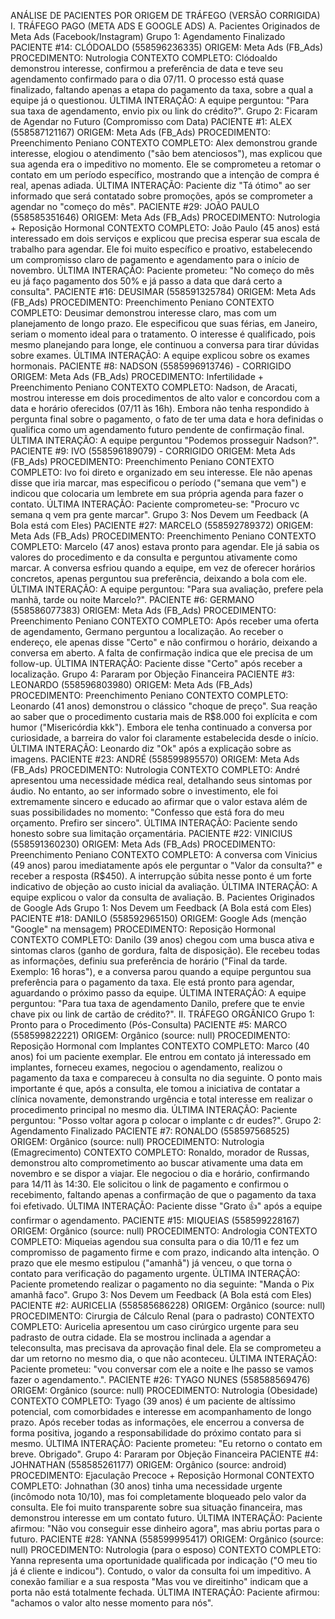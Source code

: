 ANÁLISE DE PACIENTES POR ORIGEM DE TRÁFEGO (VERSÃO CORRIGIDA)
I. TRÁFEGO PAGO (META ADS E GOOGLE ADS)
A. Pacientes Originados de Meta Ads (Facebook/Instagram)
Grupo 1: Agendamento Finalizado
PACIENTE #14: CLÓDOALDO (558596236335)
ORIGEM: Meta Ads (FB_Ads)
PROCEDIMENTO: Nutrologia
CONTEXTO COMPLETO: Clódoaldo demonstrou interesse, confirmou a preferência de data e teve seu agendamento confirmado para o dia 07/11. O processo está quase finalizado, faltando apenas a etapa do pagamento da taxa, sobre a qual a equipe já o questionou.
ÚLTIMA INTERAÇÃO: A equipe perguntou: "Para sua taxa de agendamento, envio pix ou link do crédito?".
Grupo 2: Ficaram de Agendar no Futuro (Compromisso com Data)
PACIENTE #1: ALEX (558587121167)
ORIGEM: Meta Ads (FB_Ads)
PROCEDIMENTO: Preenchimento Peniano
CONTEXTO COMPLETO: Alex demonstrou grande interesse, elogiou o atendimento ("são bem atenciosos"), mas explicou que sua agenda era o impeditivo no momento. Ele se comprometeu a retomar o contato em um período específico, mostrando que a intenção de compra é real, apenas adiada.
ÚLTIMA INTERAÇÃO: Paciente diz "Tá ótimo" ao ser informado que será contatado sobre promoções, após se comprometer a agendar no "começo do mês".
PACIENTE #29: JOÃO PAULO (558585351646)
ORIGEM: Meta Ads (FB_Ads)
PROCEDIMENTO: Nutrologia + Reposição Hormonal
CONTEXTO COMPLETO: João Paulo (45 anos) está interessado em dois serviços e explicou que precisa esperar sua escala de trabalho para agendar. Ele foi muito específico e proativo, estabelecendo um compromisso claro de pagamento e agendamento para o início de novembro.
ÚLTIMA INTERAÇÃO: Paciente prometeu: "No começo do mês eu já faço pagamento dos 50% e já passo a data que dará certo a consulta".
PACIENTE #16: DEUSIMAR (558591325784)
ORIGEM: Meta Ads (FB_Ads)
PROCEDIMENTO: Preenchimento Peniano
CONTEXTO COMPLETO: Deusimar demonstrou interesse claro, mas com um planejamento de longo prazo. Ele especificou que suas férias, em Janeiro, seriam o momento ideal para o tratamento. O interesse é qualificado, pois mesmo planejando para longe, ele continuou a conversa para tirar dúvidas sobre exames.
ÚLTIMA INTERAÇÃO: A equipe explicou sobre os exames hormonais.
PACIENTE #8: NADSON (5585996913746) - CORRIGIDO
ORIGEM: Meta Ads (FB_Ads)
PROCEDIMENTO: Infertilidade + Preenchimento Peniano
CONTEXTO COMPLETO: Nadson, de Aracati, mostrou interesse em dois procedimentos de alto valor e concordou com a data e horário oferecidos (07/11 às 16h). Embora não tenha respondido à pergunta final sobre o pagamento, o fato de ter uma data e hora definidas o qualifica como um agendamento futuro pendente de confirmação final.
ÚLTIMA INTERAÇÃO: A equipe perguntou "Podemos prosseguir Nadson?".
PACIENTE #9: IVO (558596189079) - CORRIGIDO
ORIGEM: Meta Ads (FB_Ads)
PROCEDIMENTO: Preenchimento Peniano
CONTEXTO COMPLETO: Ivo foi direto e organizado em seu interesse. Ele não apenas disse que iria marcar, mas especificou o período ("semana que vem") e indicou que colocaria um lembrete em sua própria agenda para fazer o contato.
ÚLTIMA INTERAÇÃO: Paciente comprometeu-se: "Procuro vc semana q vem pra gente marcar".
Grupo 3: Nos Devem um Feedback (A Bola está com Eles)
PACIENTE #27: MARCELO (558592789372)
ORIGEM: Meta Ads (FB_Ads)
PROCEDIMENTO: Preenchimento Peniano
CONTEXTO COMPLETO: Marcelo (47 anos) estava pronto para agendar. Ele já sabia os valores do procedimento e da consulta e perguntou ativamente como marcar. A conversa esfriou quando a equipe, em vez de oferecer horários concretos, apenas perguntou sua preferência, deixando a bola com ele.
ÚLTIMA INTERAÇÃO: A equipe perguntou: "Para sua avaliação, prefere pela manhã, tarde ou noite Marcelo?".
PACIENTE #6: GERMANO (558586077383)
ORIGEM: Meta Ads (FB_Ads)
PROCEDIMENTO: Preenchimento Peniano
CONTEXTO COMPLETO: Após receber uma oferta de agendamento, Germano perguntou a localização. Ao receber o endereço, ele apenas disse "Certo" e não confirmou o horário, deixando a conversa em aberto. A falta de confirmação indica que ele precisa de um follow-up.
ÚLTIMA INTERAÇÃO: Paciente disse "Certo" após receber a localização.
Grupo 4: Pararam por Objeção Financeira
PACIENTE #3: LEONARDO (558596803980)
ORIGEM: Meta Ads (FB_Ads)
PROCEDIMENTO: Preenchimento Peniano
CONTEXTO COMPLETO: Leonardo (41 anos) demonstrou o clássico "choque de preço". Sua reação ao saber que o procedimento custaria mais de R$8.000 foi explícita e com humor ("Misericórdia kkk"). Embora ele tenha continuado a conversa por curiosidade, a barreira do valor foi claramente estabelecida desde o início.
ÚLTIMA INTERAÇÃO: Leonardo diz "Ok" após a explicação sobre as imagens.
PACIENTE #23: ANDRÉ (558599895570)
ORIGEM: Meta Ads (FB_Ads)
PROCEDIMENTO: Nutrologia
CONTEXTO COMPLETO: André apresentou uma necessidade médica real, detalhando seus sintomas por áudio. No entanto, ao ser informado sobre o investimento, ele foi extremamente sincero e educado ao afirmar que o valor estava além de suas possibilidades no momento: "Confesso que está fora do meu orçamento. Prefiro ser sincero".
ÚLTIMA INTERAÇÃO: Paciente sendo honesto sobre sua limitação orçamentária.
PACIENTE #22: VINICIUS (558591360230)
ORIGEM: Meta Ads (FB_Ads)
PROCEDIMENTO: Preenchimento Peniano
CONTEXTO COMPLETO: A conversa com Vinicius (49 anos) parou imediatamente após ele perguntar o "Valor da consulta?" e receber a resposta (R$450). A interrupção súbita nesse ponto é um forte indicativo de objeção ao custo inicial da avaliação.
ÚLTIMA INTERAÇÃO: A equipe explicou o valor da consulta de avaliação.
B. Pacientes Originados de Google Ads
Grupo 1: Nos Devem um Feedback (A Bola está com Eles)
PACIENTE #18: DANILO (558592965150)
ORIGEM: Google Ads (menção "Google" na mensagem)
PROCEDIMENTO: Reposição Hormonal
CONTEXTO COMPLETO: Danilo (39 anos) chegou com uma busca ativa e sintomas claros (ganho de gordura, falta de disposição). Ele recebeu todas as informações, definiu sua preferência de horário ("Final da tarde. Exemplo: 16 horas"), e a conversa parou quando a equipe perguntou sua preferência para o pagamento da taxa. Ele está pronto para agendar, aguardando o próximo passo da equipe.
ÚLTIMA INTERAÇÃO: A equipe perguntou: "Para tua taxa de agendamento Danilo, prefere que te envie chave pix ou link de cartão de crédito?".
II. TRÁFEGO ORGÂNICO
Grupo 1: Pronto para o Procedimento (Pós-Consulta)
PACIENTE #5: MARCO (558599822221)
ORIGEM: Orgânico (source: null)
PROCEDIMENTO: Reposição Hormonal com Implantes
CONTEXTO COMPLETO: Marco (40 anos) foi um paciente exemplar. Ele entrou em contato já interessado em implantes, forneceu exames, negociou o agendamento, realizou o pagamento da taxa e compareceu à consulta no dia seguinte. O ponto mais importante é que, após a consulta, ele tomou a iniciativa de contatar a clínica novamente, demonstrando urgência e total interesse em realizar o procedimento principal no mesmo dia.
ÚLTIMA INTERAÇÃO: Paciente perguntou: "Posso voltar agora p colocar o implante c dr eudes?".
Grupo 2: Agendamento Finalizado
PACIENTE #7: RONALDO (558597568525)
ORIGEM: Orgânico (source: null)
PROCEDIMENTO: Nutrologia (Emagrecimento)
CONTEXTO COMPLETO: Ronaldo, morador de Russas, demonstrou alto comprometimento ao buscar ativamente uma data em novembro e se dispor a viajar. Ele negociou o dia e horário, confirmando para 14/11 às 14:30. Ele solicitou o link de pagamento e confirmou o recebimento, faltando apenas a confirmação de que o pagamento da taxa foi efetivado.
ÚLTIMA INTERAÇÃO: Paciente disse "Grato 👍" após a equipe confirmar o agendamento.
PACIENTE #15: MIQUEIAS (558599228167)
ORIGEM: Orgânico (source: null)
PROCEDIMENTO: Andrologia
CONTEXTO COMPLETO: Miqueias agendou sua consulta para o dia 10/11 e fez um compromisso de pagamento firme e com prazo, indicando alta intenção. O prazo que ele mesmo estipulou ("amanhã") já venceu, o que torna o contato para verificação do pagamento urgente.
ÚLTIMA INTERAÇÃO: Paciente prometendo realizar o pagamento no dia seguinte: "Manda o Pix amanhã faco".
Grupo 3: Nos Devem um Feedback (A Bola está com Eles)
PACIENTE #2: AURICELIA (558585686228)
ORIGEM: Orgânico (source: null)
PROCEDIMENTO: Cirurgia de Cálculo Renal (para o padrasto)
CONTEXTO COMPLETO: Auricelia apresentou um caso cirúrgico urgente para seu padrasto de outra cidade. Ela se mostrou inclinada a agendar a teleconsulta, mas precisava da aprovação final dele. Ela se comprometeu a dar um retorno no mesmo dia, o que não aconteceu.
ÚLTIMA INTERAÇÃO: Paciente prometeu: "vou conversar com ele a noite e lhe passo se vamos fazer o agendamento.".
PACIENTE #26: TYAGO NUNES (558588569476)
ORIGEM: Orgânico (source: null)
PROCEDIMENTO: Nutrologia (Obesidade)
CONTEXTO COMPLETO: Tyago (39 anos) é um paciente de altíssimo potencial, com comorbidades e interesse em acompanhamento de longo prazo. Após receber todas as informações, ele encerrou a conversa de forma positiva, jogando a responsabilidade do próximo contato para si mesmo.
ÚLTIMA INTERAÇÃO: Paciente prometeu: "Eu retorno o contato em breve. Obrigado".
Grupo 4: Pararam por Objeção Financeira
PACIENTE #4: JOHNATHAN (558585261177)
ORIGEM: Orgânico (source: android)
PROCEDIMENTO: Ejaculação Precoce + Reposição Hormonal
CONTEXTO COMPLETO: Johnathan (30 anos) tinha uma necessidade urgente (incômodo nota 10/10), mas foi completamente bloqueado pelo valor da consulta. Ele foi muito transparente sobre sua situação financeira, mas demonstrou interesse em um contato futuro.
ÚLTIMA INTERAÇÃO: Paciente afirmou: "Não vou conseguir esse dinheiro agora", mas abriu portas para o futuro.
PACIENTE #28: YANNA (558599995417)
ORIGEM: Orgânico (source: null)
PROCEDIMENTO: Nutrologia (para o esposo)
CONTEXTO COMPLETO: Yanna representa uma oportunidade qualificada por indicação ("O meu tio já é cliente e indicou"). Contudo, o valor da consulta foi um impeditivo. A conexão familiar e a sua resposta "Mas vou ve direitinho" indicam que a porta não está totalmente fechada.
ÚLTIMA INTERAÇÃO: Paciente afirmou: "achamos o valor alto nesse momento para nós".
